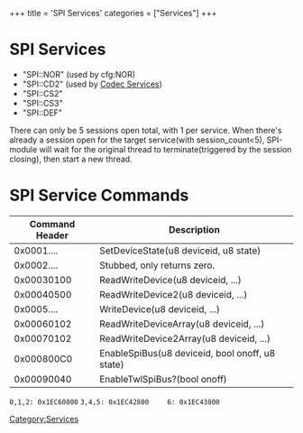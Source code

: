 +++
title = 'SPI Services'
categories = ["Services"]
+++

# SPI Services

- "SPI::NOR" (used by cfg:NOR)
- "SPI::CD2" (used by [Codec Services](Codec_Services "wikilink"))
- "SPI::CS2"
- "SPI::CS3"
- "SPI::DEF"

There can only be 5 sessions open total, with 1 per service. When
there's already a session open for the target service(with
session_count\<5), SPI-module will wait for the original thread to
terminate(triggered by the session closing), then start a new thread.

# SPI Service Commands

| Command Header | Description                                     |
|----------------|-------------------------------------------------|
| 0x0001....     | SetDeviceState(u8 deviceid, u8 state)           |
| 0x0002....     | Stubbed, only returns zero.                     |
| 0x00030100     | ReadWriteDevice(u8 deviceid, ...)               |
| 0x00040500     | ReadWriteDevice2(u8 deviceid, ...)              |
| 0x0005....     | WriteDevice(u8 deviceid, ...)                   |
| 0x00060102     | ReadWriteDeviceArray(u8 deviceid, ...)          |
| 0x00070102     | ReadWriteDevice2Array(u8 deviceid, ...)         |
| 0x000800C0     | EnableSpiBus(u8 deviceid, bool onoff, u8 state) |
| 0x00090040     | EnableTwlSpiBus?(bool onoff)                    |

`0,1,2: 0x1EC60800`
`3,4,5: 0x1EC42800`
`    6: 0x1EC43800`

[Category:Services](Category:Services "wikilink")